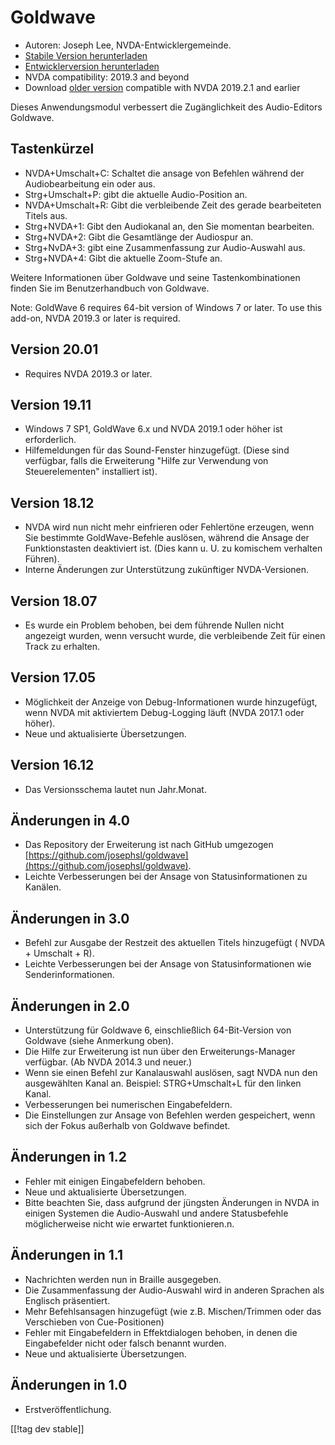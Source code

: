 # Goldwave #

* Autoren: Joseph Lee, NVDA-Entwicklergemeinde.
* [Stabile Version herunterladen][1]
* [Entwicklerversion herunterladen][2]
* NVDA compatibility: 2019.3 and beyond
* Download [older version][3] compatible with NVDA 2019.2.1 and earlier

Dieses Anwendungsmodul verbessert die Zugänglichkeit des Audio-Editors
Goldwave.

## Tastenkürzel ##

* NVDA+Umschalt+C: Schaltet die ansage von Befehlen während der
  Audiobearbeitung ein oder aus.
* Strg+Umschalt+P: gibt die aktuelle Audio-Position an.
* NVDA+Umschalt+R: Gibt die verbleibende Zeit des gerade bearbeiteten Titels
  aus.
* Strg+NVDA+1: Gibt den Audiokanal an, den Sie momentan bearbeiten.
* Strg+NVDA+2: Gibt die Gesamtlänge der Audiospur an.
* Strg+NvDA+3: gibt eine Zusammenfassung zur Audio-Auswahl aus.
* Strg+NVDA+4: Gibt die aktuelle Zoom-Stufe an.

Weitere Informationen über Goldwave und seine Tastenkombinationen finden Sie
im Benutzerhandbuch von Goldwave.

Note: GoldWave 6 requires 64-bit version of Windows 7 or later. To use this
add-on, NVDA 2019.3 or later is required.

## Version 20.01

* Requires NVDA 2019.3 or later.

## Version 19.11

* Windows 7 SP1, GoldWave 6.x und NVDA 2019.1 oder höher ist erforderlich.
* Hilfemeldungen für das Sound-Fenster hinzugefügt. (Diese sind verfügbar,
  falls die Erweiterung "Hilfe zur Verwendung von Steuerelementen"
  installiert ist).

## Version 18.12

* NVDA wird nun nicht mehr einfrieren oder Fehlertöne erzeugen, wenn Sie
  bestimmte GoldWave-Befehle auslösen, während die Ansage der
  Funktionstasten deaktiviert ist. (Dies kann u. U. zu komischem verhalten
  Führen).
* Interne Änderungen zur Unterstützung zukünftiger NVDA-Versionen.

## Version 18.07

* Es wurde ein Problem behoben, bei dem führende Nullen nicht angezeigt
  wurden, wenn versucht wurde, die verbleibende Zeit für einen Track zu
  erhalten.

## Version 17.05

* Möglichkeit der Anzeige von Debug-Informationen wurde hinzugefügt, wenn
  NVDA mit aktiviertem Debug-Logging läuft (NVDA 2017.1 oder höher).
* Neue und aktualisierte Übersetzungen.

## Version 16.12

* Das Versionsschema lautet nun Jahr.Monat.

## Änderungen in 4.0

* Das Repository der Erweiterung ist nach GitHub umgezogen
  [https://github.com/josephsl/goldwave](https://github.com/josephsl/goldwave).
* Leichte Verbesserungen bei der Ansage von Statusinformationen zu Kanälen.

## Änderungen in 3.0

* Befehl zur Ausgabe der Restzeit des aktuellen Titels hinzugefügt ( NVDA +
  Umschalt + R).
* Leichte Verbesserungen bei der Ansage von Statusinformationen wie
  Senderinformationen.

## Änderungen in 2.0

* Unterstützung für Goldwave 6, einschließlich 64-Bit-Version von Goldwave
  (siehe Anmerkung oben).
* Die Hilfe zur Erweiterung ist nun über den Erweiterungs-Manager
  verfügbar. (Ab NVDA 2014.3 und neuer.)
* Wenn sie einen Befehl zur Kanalauswahl auslösen, sagt NVDA nun den
  ausgewählten Kanal an. Beispiel: STRG+Umschalt+L für den linken Kanal.
* Verbesserungen bei numerischen Eingabefeldern.
* Die Einstellungen zur Ansage von Befehlen werden gespeichert, wenn sich
  der Fokus außerhalb von Goldwave befindet.

## Änderungen in 1.2

* Fehler mit einigen Eingabefeldern behoben.
* Neue und aktualisierte Übersetzungen.
* Bitte beachten Sie, dass aufgrund der jüngsten Änderungen in NVDA in
  einigen Systemen die Audio-Auswahl und andere Statusbefehle möglicherweise
  nicht wie erwartet funktionieren.n.

## Änderungen in 1.1

* Nachrichten werden nun in Braille ausgegeben.
* Die Zusammenfassung der Audio-Auswahl wird in anderen Sprachen als
  Englisch präsentiert.
* Mehr Befehlsansagen hinzugefügt (wie z.B. Mischen/Trimmen oder das
  Verschieben von Cue-Positionen)
* Fehler mit Eingabefeldern in Effektdialogen behoben, in denen die
  Eingabefelder nicht oder falsch benannt wurden.
* Neue und aktualisierte Übersetzungen.

## Änderungen in 1.0

* Erstveröffentlichung.

[[!tag dev stable]]

[1]: https://addons.nvda-project.org/files/get.php?file=gwv

[2]: https://addons.nvda-project.org/files/get.php?file=gwv-dev

[3]: https://addons.nvda-project.org/files/get.php?file=gwv-2019

